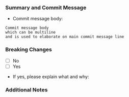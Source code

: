 ### Summary and Commit Message
- Commit message body: 
```
Commit message body
which can be multiline
and is used to elaborate on main commit message line
```

### Breaking Changes
- [ ] No
- [ ] Yes
- If yes, please explain what and why:

### Additional Notes